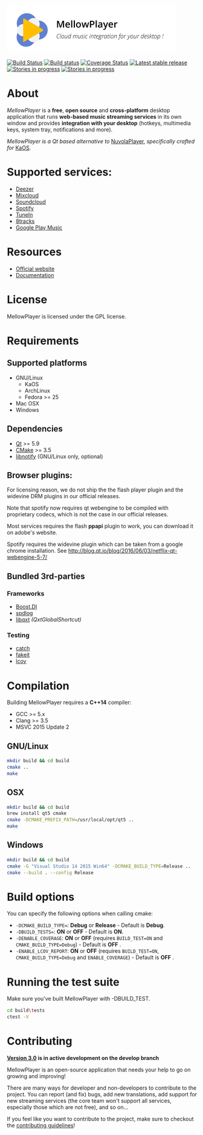 ![MellowPlayer banner](docs/_static/banner.png)

[![Build Status](https://travis-ci.org/ColinDuquesnoy/MellowPlayer.svg?branch=master)](https://travis-ci.org/ColinDuquesnoy/MellowPlayer)
[![Build status](https://ci.appveyor.com/api/projects/status/f65ajgawyxnxjs2a?svg=true)](https://ci.appveyor.com/project/ColinDuquesnoy/mellowplayer)
[![Coverage Status](https://coveralls.io/repos/github/ColinDuquesnoy/MellowPlayer/badge.svg?branch=develop)](https://coveralls.io/github/ColinDuquesnoy/MellowPlayer?branch=develop)
[![Latest stable release](https://img.shields.io/github/release/ColinDuquesnoy/MellowPlayer.svg)](https://github.com/ColinDuquesnoy/MellowPlayer/releases)
[![Stories in progress](https://img.shields.io/waffle/label/ColinDuquesnoy/MellowPlayer/ready.svg)](http://waffle.io/ColinDuquesnoy/MellowPlayer)
[![Stories in progress](https://img.shields.io/waffle/label/ColinDuquesnoy/MellowPlayer/in%20progress.svg)](http://waffle.io/ColinDuquesnoy/MellowPlayer)

# About

*MellowPlayer* is a **free**, **open source** and **cross-platform** desktop application
that runs **web-based music streaming services** in its own window and
provides **integration with your desktop** (hotkeys, multimedia keys, system tray,
notifications and more).

*MellowPlayer is a Qt based alternative to* [NuvolaPlayer](https://tiliado.eu/nuvolaplayer/),
*specifically crafted for* [KaOS](http://kaosx.us/).

# Supported services:

- [Deezer](http://deezer.com)
- [Mixcloud](http://mixcloud.com)
- [Soundcloud](http://soundcloud.com)
- [Spotify](http://spotify.com)
- [TuneIn](http://tunein.com/)
- [8tracks](http://8tracks.com/)
- [Google Play Music](https://play.google.com/music/listen)


# Resources

- [Official website](https://colinduquesnoy.github.io/MellowPlayer/)
- [Documentation](http://mellowplayer.readthedocs.org/en/webengine/)

# License

MellowPlayer is licensed under the GPL license.

# Requirements

## Supported platforms

- GNU/Linux
    - KaOS
    - ArchLinux
    - Fedora >= 25
- Mac OSX
- Windows

## Dependencies

- [Qt](https://www.qt.io/) >= 5.9
- [CMake](https://cmake.org/) >= 3.5
- [libnotify]() (GNU/Linux only, optional)

## Browser plugins:

For licensing reason, we do not ship the the flash player plugin and the widevine DRM plugins in our official releases. 

Note that spotify now requires qt webengine to be compiled with proprietary codecs, which is not the case in our official releases.

Most services requires the flash **ppapi** plugin to work, you can download it on adobe's website.

Spotify requires the widevine plugin which can be taken from a google chrome installation. See http://blog.qt.io/blog/2016/06/03/netflix-qt-webengine-5-7/ 

## Bundled 3rd-parties

### Frameworks

- [Boost.DI](http://boost-experimental.github.io/di/)
- [spdlog](https://github.com/gabime/spdlog)
- [libqxt](https://bitbucket.org/libqxt/libqxt/wiki/Home) *(QxtGlobalShortcut)*

### Testing

- [catch](https://github.com/philsquared/Catch)
- [fakeit](https://github.com/eranpeer/FakeIt)
- [lcov](https://github.com/linux-test-project/lcov)

# Compilation

Building MellowPlayer requires a **C++14** compiler:

- GCC >= 5.x
- Clang >= 3.5
- MSVC 2015 Update 2 

## GNU/Linux

```bash
mkdir build && cd build
cmake ..
make
```

## OSX

```bash
mkdir build && cd build
brew install qt5 cmake
cmake -DCMAKE_PREFIX_PATH=/usr/local/opt/qt5 ..
make
```

## Windows

```bash
mkdir build && cd build
cmake -G "Visual Studio 14 2015 Win64" -DCMAKE_BUILD_TYPE=Release .. 
cmake --build . --config Release
```

# Build options

You can specify the following options when calling cmake:

- ``-DCMAKE_BUILD_TYPE=``: **Debug** or **Release** - Default is **Debug**.
- ``-DBUILD_TESTS=``: **ON** or **OFF** - Default is **ON**.
- ``-DENABLE_COVERAGE``: **ON** or **OFF** (requires ``BUILD_TEST=ON`` and ``CMAKE_BUILD_TYPE=Debug``) - Default is **OFF** .
- ``-ENABLE_LCOV_REPORT``: **ON** or **OFF** (requires ``BUILD_TEST=ON``, ``CMAKE_BUILD_TYPE=Debug`` and ``ENABLE_COVERAGE``) - Default is **OFF** .

# Running the test suite

Make sure you've built MellowPlayer with -DBUILD_TEST.

```bash
cd build\tests
ctest -V
```

# Contributing

**[Version 3.0](https://gitlab.com/ColinDuquesnoy/MellowPlayer/milestones/14) is in active development on the develop branch**

MellowPlayer is an open-source application that needs your help to go on growing and improving!

There are many ways for developer and non-developers to contribute to the project. You can report (and fix) bugs, add new translations, add support for new streaming services (the core team won't support all services, especially those which are not free), and so on...

If you feel like you want to contribute to the project, make sure to checkout the [contributing guidelines](https://github.com/ColinDuquesnoy/MellowPlayer/blob/master/CONTRIBUTING.rst)!


